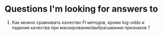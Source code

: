 # Questions I'm looking for answers to
1. Как можно сравнивать качество FI методов, кроме log-odds и падения качества при маскировании/выбрасывании признаков ?

